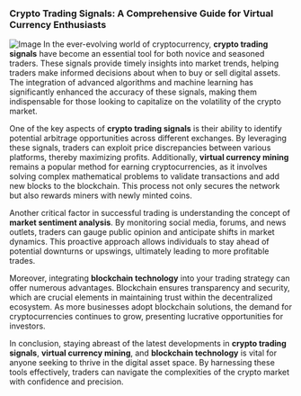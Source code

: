 ### Crypto Trading Signals: A Comprehensive Guide for Virtual Currency Enthusiasts


![Image](https://github.com/user-attachments/assets/31692037-0104-4703-abd1-696b6a7dd41b)
In the ever-evolving world of cryptocurrency, **crypto trading signals** have become an essential tool for both novice and seasoned traders. These signals provide timely insights into market trends, helping traders make informed decisions about when to buy or sell digital assets. The integration of advanced algorithms and machine learning has significantly enhanced the accuracy of these signals, making them indispensable for those looking to capitalize on the volatility of the crypto market.

One of the key aspects of **crypto trading signals** is their ability to identify potential arbitrage opportunities across different exchanges. By leveraging these signals, traders can exploit price discrepancies between various platforms, thereby maximizing profits. Additionally, **virtual currency mining** remains a popular method for earning cryptocurrencies, as it involves solving complex mathematical problems to validate transactions and add new blocks to the blockchain. This process not only secures the network but also rewards miners with newly minted coins.

Another critical factor in successful trading is understanding the concept of **market sentiment analysis**. By monitoring social media, forums, and news outlets, traders can gauge public opinion and anticipate shifts in market dynamics. This proactive approach allows individuals to stay ahead of potential downturns or upswings, ultimately leading to more profitable trades.

Moreover, integrating **blockchain technology** into your trading strategy can offer numerous advantages. Blockchain ensures transparency and security, which are crucial elements in maintaining trust within the decentralized ecosystem. As more businesses adopt blockchain solutions, the demand for cryptocurrencies continues to grow, presenting lucrative opportunities for investors.

In conclusion, staying abreast of the latest developments in **crypto trading signals**, **virtual currency mining**, and **blockchain technology** is vital for anyone seeking to thrive in the digital asset space. By harnessing these tools effectively, traders can navigate the complexities of the crypto market with confidence and precision.